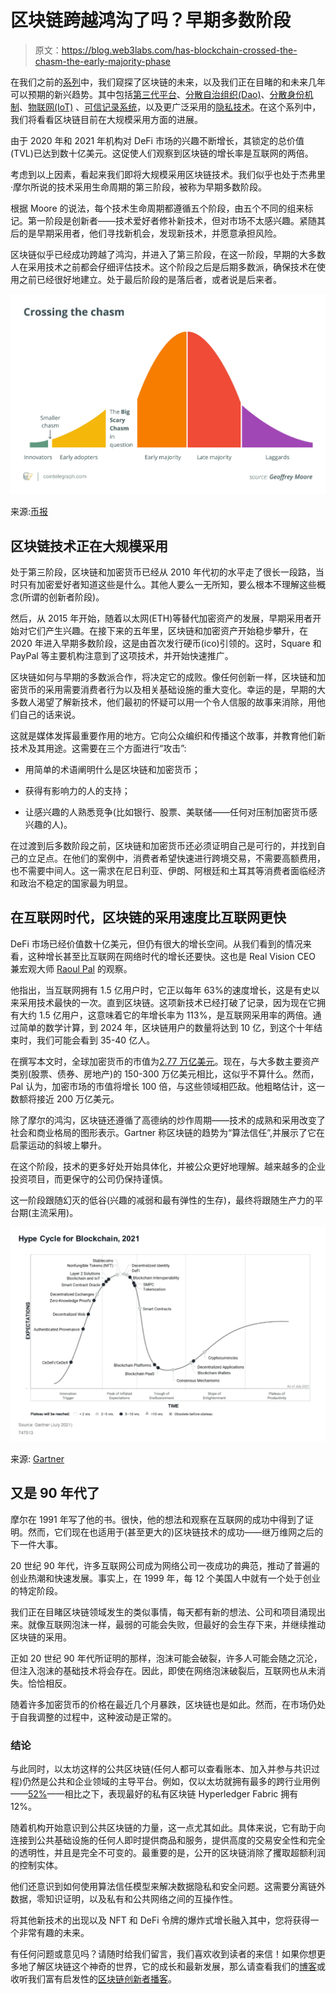 # 区块链跨越鸿沟了吗？早期多数阶段

> 原文：<https://blog.web3labs.com/has-blockchain-crossed-the-chasm-the-early-majority-phase>

在我们之前的[系列](https://blog.web3labs.com/whats-next-for-blockchain-7-emerging-trends)中，我们窥探了区块链的未来，以及我们正在目睹的和未来几年可以预期的新兴趋势。其中包括[第三代平台](https://blog.web3labs.com/whats-next-for-blockchain-3rd-generation-platforms)、[分散自治组织(Dao)](https://blog.web3labs.com/whats-next-for-blockchain-decentralized-autonomous-organizations-daos)、[分散身份机制](https://blog.web3labs.com/whats-next-for-blockchain-decentralized-identity)、[物联网(IoT)](https://blog.web3labs.com/whats-next-for-blockchain-internet-of-things) 、[可信记录系统](https://blog.web3labs.com/whats-next-for-blockchain-trusted-systems-of-record)，以及更广泛采用的[隐私技术](https://blog.web3labs.com/whats-next-for-blockchain-wider-adoption-of-privacy-technologies)。在这个系列中，我们将看看区块链目前在大规模采用方面的进展。

由于 2020 年和 2021 年机构对 DeFi 市场的兴趣不断增长，其锁定的总价值(TVL)已达到数十亿美元。这促使人们观察到区块链的增长率是互联网的两倍。

考虑到以上因素，看起来我们即将大规模采用区块链技术。我们似乎也处于杰弗里·摩尔所说的技术采用生命周期的第三阶段，被称为早期多数阶段。

根据 Moore 的说法，每个技术生命周期都遵循五个阶段，由五个不同的组来标记。第一阶段是创新者——技术爱好者修补新技术，但对市场不太感兴趣。紧随其后的是早期采用者，他们寻找新机会，发现新技术，并愿意承担风险。

区块链似乎已经成功跨越了鸿沟，并进入了第三阶段，在这一阶段，早期的大多数人在采用技术之前都会仔细评估技术。这个阶段之后是后期多数派，确保技术在使用之前已经很好地建立。处于最后阶段的是落后者，或者说是后来者。

![Crossing the Chasm infographic](img/3206173fab55374c38999f72a7a93a14.png)

来源:[币报](https://cointelegraph.com/news/crossing-the-crypto-chasm-paving-the-way-to-mass-adoption)

## 区块链技术正在大规模采用

处于第三阶段，区块链和加密货币已经从 2010 年代初的水平走了很长一段路，当时只有加密爱好者知道这些是什么。其他人要么一无所知，要么根本不理解这些概念(所谓的创新者阶段)。

然后，从 2015 年开始，随着以太网(ETH)等替代加密资产的发展，早期采用者开始对它们产生兴趣。在接下来的五年里，区块链和加密资产开始稳步攀升，在 2020 年进入早期多数阶段，这是由首次发行硬币(ico)引领的。这时，Square 和 PayPal 等主要机构注意到了这项技术，并开始快速推广。

区块链如何与早期的多数派合作，将决定它的成败。像任何创新一样，区块链和加密货币的采用需要消费者行为以及相关基础设施的重大变化。幸运的是，早期的大多数人渴望了解新技术，他们最初的怀疑可以用一个令人信服的故事来消除，用他们自己的话来说。

这就是媒体发挥最重要作用的地方。它向公众编织和传播这个故事，并教育他们新技术及其用途。这需要在三个方面进行“攻击”:

*   用简单的术语阐明什么是区块链和加密货币；

*   获得有影响力的人的支持；

*   让感兴趣的人熟悉竞争(比如银行、股票、美联储——任何对压制加密货币感兴趣的人)。

在过渡到后多数阶段之前，区块链和加密货币还必须证明自己是可行的，并找到自己的立足点。在他们的案例中，消费者希望快速进行跨境交易，不需要高额费用，也不需要中间人。这一需求在尼日利亚、伊朗、阿根廷和土耳其等消费者面临经济和政治不稳定的国家最为明显。

## 在互联网时代，区块链的采用速度比互联网更快

DeFi 市场已经价值数十亿美元，但仍有很大的增长空间。从我们看到的情况来看，这种增长甚至比互联网在网络时代的增长还要快。这也是 Real Vision CEO 兼宏观大师 [Raoul Pal](https://dailyhodl.com/2021/10/06/real-visions-raoul-pal-says-crypto-will-spark-the-largest-generation-of-wealth-in-the-shortest-period-of-time/) 的观察。

他指出，当互联网拥有 1.5 亿用户时，它正以每年 63%的速度增长，这是有史以来采用技术最快的一次。直到区块链。这项新技术已经打破了记录，因为现在它拥有大约 1.5 亿用户，这意味着它的年增长率为 113%，是互联网采用率的两倍。通过简单的数学计算，到 2024 年，区块链用户的数量将达到 10 亿，到这个十年结束时，我们可能会看到 35-40 亿人。

在撰写本文时，全球加密货币的市值为[2.77 万亿美元](https://www.coingecko.com/en)。现在，与大多数主要资产类别(股票、债券、房地产)的 150-300 万亿美元相比，这似乎不算什么。然而，Pal 认为，加密市场的市值将增长 100 倍，与这些领域相匹敌。他粗略估计，这一数额将接近 200 万亿美元。

除了摩尔的鸿沟，区块链还遵循了高德纳的炒作周期——技术的成熟和采用改变了社会和商业格局的图形表示。Gartner 称区块链的趋势为“算法信任”,并展示了它在启蒙运动的斜坡上攀升。

在这个阶段，技术的更多好处开始具体化，并被公众更好地理解。越来越多的企业投资项目，而更保守的公司仍保持谨慎。

这一阶段跟随幻灭的低谷(兴趣的减弱和最有弹性的生存)，最终将跟随生产力的平台期(主流采用)。

![Hype Cycle for Blockchain graph](img/0ad3ac490f0caf103c576de4863f456c.png)

来源: [Gartner](https://blogs.gartner.com/avivah-litan/2021/07/14/hype-cycle-for-blockchain-2021-more-action-than-hype/)

## 又是 90 年代了

摩尔在 1991 年写了他的书。很快，他的想法和观察在互联网的成功中得到了证明。然而，它们现在也适用于(甚至更大的)区块链技术的成功——继万维网之后的下一件大事。

20 世纪 90 年代，许多互联网公司成为网络公司一夜成功的典范，推动了普遍的创业热潮和快速发展。事实上，在 1999 年，每 12 个美国人中就有一个处于创业的特定阶段。

我们正在目睹区块链领域发生的类似事情，每天都有新的想法、公司和项目涌现出来。就像互联网泡沫一样，最弱的可能会失败，但最好的会生存下来，并继续推动区块链的采用。

正如 20 世纪 90 年代所证明的那样，泡沫可能会破裂，许多人可能会随之沉沦，但注入泡沫的基础技术将会存在。因此，即使在网络泡沫破裂后，互联网也从未消失。恰恰相反。

随着许多加密货币的价格在最近几个月暴跌，区块链也是如此。然而，在市场仍处于自我调整的过程中，这种波动是正常的。

### 结论

与此同时，以太坊这样的公共区块链(任何人都可以查看账本、加入并参与共识过程)仍然是公共和企业领域的主导平台。例如，仅以太坊就拥有最多的跨行业用例——[52%](https://www.hfsresearch.com/blockchain/top-5-blockchain-platforms_031618/)——相比之下，表现最好的私有区块链 Hyperledger Fabric 拥有 12%。

随着机构开始意识到公共区块链的力量，这一点尤其如此。具体来说，它有助于向连接到公共基础设施的任何人即时提供商品和服务，提供高度的交易安全性和完全的透明性，并且是完全不可变的。最重要的是，公开的区块链消除了攫取超额利润的控制实体。

他们还意识到如何使用算法信任模型来解决数据隐私和安全问题。这需要分离链外数据，零知识证明，以及私有和公共网络之间的互操作性。

将其他新技术的出现以及 NFT 和 DeFi 令牌的爆炸式增长融入其中，您将获得一个非常有趣的未来。

有任何问题或意见吗？请随时给我们留言，我们喜欢收到读者的来信！如果你想更多地了解区块链这个神奇的世界，它的成长和最新发展，那么请查看我们的[博客](https://blog.web3labs.com/)或收听我们富有启发性的[区块链创新者播客](https://podcast.web3labs.com/)。
